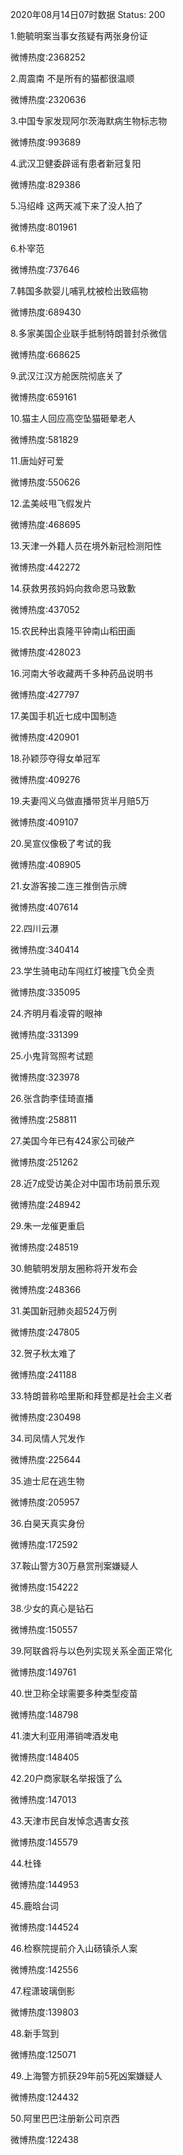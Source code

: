 2020年08月14日07时数据
Status: 200

1.鲍毓明案当事女孩疑有两张身份证

微博热度:2368252

2.周震南 不是所有的猫都很温顺

微博热度:2320636

3.中国专家发现阿尔茨海默病生物标志物

微博热度:993689

4.武汉卫健委辟谣有患者新冠复阳

微博热度:829386

5.冯绍峰 这两天减下来了没人拍了

微博热度:801961

6.朴宰范

微博热度:737646

7.韩国多款婴儿哺乳枕被检出致癌物

微博热度:689430

8.多家美国企业联手抵制特朗普封杀微信

微博热度:668625

9.武汉江汉方舱医院彻底关了

微博热度:659161

10.猫主人回应高空坠猫砸晕老人

微博热度:581829

11.唐灿好可爱

微博热度:550626

12.孟美岐甩飞假发片

微博热度:468695

13.天津一外籍人员在境外新冠检测阳性

微博热度:442272

14.获救男孩妈妈向救命恩马致歉

微博热度:437052

15.农民种出袁隆平钟南山稻田画

微博热度:428023

16.河南大爷收藏两千多种药品说明书

微博热度:427797

17.美国手机近七成中国制造

微博热度:420901

18.孙颖莎夺得女单冠军

微博热度:409276

19.夫妻闯义乌做直播带货半月赔5万

微博热度:409107

20.吴宣仪像极了考试的我

微博热度:408905

21.女游客接二连三推倒告示牌

微博热度:407614

22.四川云瀑

微博热度:340414

23.学生骑电动车闯红灯被撞飞负全责

微博热度:335095

24.齐明月看凌霄的眼神

微博热度:331399

25.小鬼背驾照考试题

微博热度:323978

26.张含韵李佳琦直播

微博热度:258811

27.美国今年已有424家公司破产

微博热度:251262

28.近7成受访美企对中国市场前景乐观

微博热度:248942

29.朱一龙催更重启

微博热度:248519

30.鲍毓明发朋友圈称将开发布会

微博热度:248366

31.美国新冠肺炎超524万例

微博热度:247805

32.贺子秋太难了

微博热度:241188

33.特朗普称哈里斯和拜登都是社会主义者

微博热度:230498

34.司凤情人咒发作

微博热度:225644

35.迪士尼在逃生物

微博热度:205957

36.白昊天真实身份

微博热度:172592

37.鞍山警方30万悬赏刑案嫌疑人

微博热度:154222

38.少女的真心是钻石

微博热度:150557

39.阿联酋将与以色列实现关系全面正常化

微博热度:149761

40.世卫称全球需要多种类型疫苗

微博热度:148798

41.澳大利亚用滞销啤酒发电

微博热度:148405

42.20户商家联名举报饿了么

微博热度:147013

43.天津市民自发悼念遇害女孩

微博热度:145579

44.杜锋

微博热度:144953

45.鹿晗台词

微博热度:144524

46.检察院提前介入山砀镇杀人案

微博热度:142556

47.程潇玻璃倒影

微博热度:139803

48.新手驾到

微博热度:125071

49.上海警方抓获29年前5死凶案嫌疑人

微博热度:124432

50.阿里巴巴注册新公司京西

微博热度:122438

